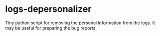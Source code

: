 logs-depersonalizer
===================

Tiny python script for removing the personal information from the logs. It may be useful for preparing the bug reports.